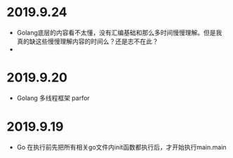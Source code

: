 





# 2019.9.24
-   Golang底层的内容看不太懂，没有汇编基础和那么多时间慢慢理解。但是我真的缺这些慢慢理解内容的时间么？还是志不在此？
- 

# 2019.9.20
-   Golang 多线程框架 parfor
# 2019.9.19
-   Go 在执行前先把所有相关go文件内init函数都执行后，才开始执行main.main
